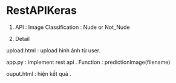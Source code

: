 # RestAPIKeras

1. API : Image Classification  : Nude or Not_Nude

2. Detail

upload.html : upload hinh ảnh từ user.

app.py :  implement rest api  .  Function :  predictionImage(filename)

ouput.html :  hiện kết quả .

